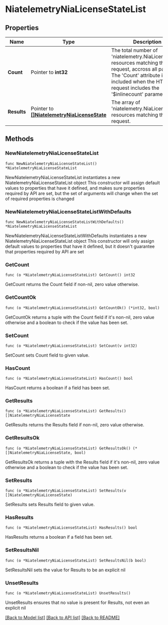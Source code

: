 # NiatelemetryNiaLicenseStateList

## Properties

Name | Type | Description | Notes
------------ | ------------- | ------------- | -------------
**Count** | Pointer to **int32** | The total number of &#39;niatelemetry.NiaLicenseState&#39; resources matching the request, accross all pages. The &#39;Count&#39; attribute is included when the HTTP GET request includes the &#39;$inlinecount&#39; parameter. | [optional] 
**Results** | Pointer to [**[]NiatelemetryNiaLicenseState**](niatelemetry.NiaLicenseState.md) | The array of &#39;niatelemetry.NiaLicenseState&#39; resources matching the request. | [optional] 

## Methods

### NewNiatelemetryNiaLicenseStateList

`func NewNiatelemetryNiaLicenseStateList() *NiatelemetryNiaLicenseStateList`

NewNiatelemetryNiaLicenseStateList instantiates a new NiatelemetryNiaLicenseStateList object
This constructor will assign default values to properties that have it defined,
and makes sure properties required by API are set, but the set of arguments
will change when the set of required properties is changed

### NewNiatelemetryNiaLicenseStateListWithDefaults

`func NewNiatelemetryNiaLicenseStateListWithDefaults() *NiatelemetryNiaLicenseStateList`

NewNiatelemetryNiaLicenseStateListWithDefaults instantiates a new NiatelemetryNiaLicenseStateList object
This constructor will only assign default values to properties that have it defined,
but it doesn't guarantee that properties required by API are set

### GetCount

`func (o *NiatelemetryNiaLicenseStateList) GetCount() int32`

GetCount returns the Count field if non-nil, zero value otherwise.

### GetCountOk

`func (o *NiatelemetryNiaLicenseStateList) GetCountOk() (*int32, bool)`

GetCountOk returns a tuple with the Count field if it's non-nil, zero value otherwise
and a boolean to check if the value has been set.

### SetCount

`func (o *NiatelemetryNiaLicenseStateList) SetCount(v int32)`

SetCount sets Count field to given value.

### HasCount

`func (o *NiatelemetryNiaLicenseStateList) HasCount() bool`

HasCount returns a boolean if a field has been set.

### GetResults

`func (o *NiatelemetryNiaLicenseStateList) GetResults() []NiatelemetryNiaLicenseState`

GetResults returns the Results field if non-nil, zero value otherwise.

### GetResultsOk

`func (o *NiatelemetryNiaLicenseStateList) GetResultsOk() (*[]NiatelemetryNiaLicenseState, bool)`

GetResultsOk returns a tuple with the Results field if it's non-nil, zero value otherwise
and a boolean to check if the value has been set.

### SetResults

`func (o *NiatelemetryNiaLicenseStateList) SetResults(v []NiatelemetryNiaLicenseState)`

SetResults sets Results field to given value.

### HasResults

`func (o *NiatelemetryNiaLicenseStateList) HasResults() bool`

HasResults returns a boolean if a field has been set.

### SetResultsNil

`func (o *NiatelemetryNiaLicenseStateList) SetResultsNil(b bool)`

 SetResultsNil sets the value for Results to be an explicit nil

### UnsetResults
`func (o *NiatelemetryNiaLicenseStateList) UnsetResults()`

UnsetResults ensures that no value is present for Results, not even an explicit nil

[[Back to Model list]](../README.md#documentation-for-models) [[Back to API list]](../README.md#documentation-for-api-endpoints) [[Back to README]](../README.md)


